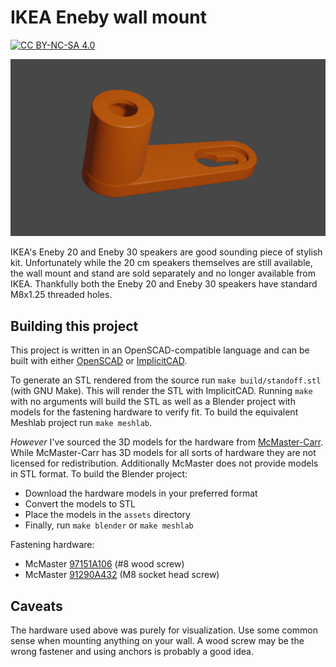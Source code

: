 # IKEA Eneby wall mount

[![CC BY-NC-SA 4.0][cc-by-nc-sa-shield]][cc-by-nc-sa]

[cc-by-nc-sa]: http://creativecommons.org/licenses/by-nc-sa/4.0/
[cc-by-nc-sa-shield]: https://img.shields.io/badge/License-CC%20BY--NC--SA%204.0-lightgrey.svg

![Image](assets/bracket-top-view.jpg)

IKEA's Eneby 20 and Eneby 30 speakers are good sounding piece of stylish kit. Unfortunately while the 20 cm speakers themselves are still available, the wall mount and stand are sold separately and no longer available from IKEA.  Thankfully both the Eneby 20 and Eneby 30 speakers have standard M8x1.25 threaded holes.

## Building this project

This project is written in an OpenSCAD-compatible language and can be built with either [OpenSCAD](http://openscad.org/) or [ImplicitCAD](https://implicitcad.org/).

To generate an STL rendered from the source run `make build/standoff.stl` (with GNU Make).  This will render the STL with ImplicitCAD.  Running `make` with no arguments will build the STL as well as a Blender project with models for the fastening hardware to verify fit.  To build the equivalent Meshlab project run `make meshlab`.

*However* I've sourced the 3D models for the hardware from [McMaster-Carr](https://www.mcmaster.com/cad-models/cad-models/).  While McMaster-Carr has 3D models for all sorts of hardware they are not licensed for redistribution.  Additionally McMaster does not provide models in STL format.  To build the Blender project:
* Download the hardware models in your preferred format
* Convert the models to STL
* Place the models in the `assets` directory
* Finally, run `make blender` or `make meshlab`

Fastening hardware:
* McMaster [97151A106](https://www.mcmaster.com/97151A106/) (#8 wood screw)
* McMaster [91290A432](https://www.mcmaster.com/91290A432/) (M8 socket head screw)

## Caveats

The hardware used above was purely for visualization. Use some common sense when mounting anything on your wall.  A wood screw may be the wrong fastener and using anchors is probably a good idea.
